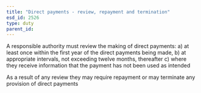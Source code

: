 ```yaml
---
title: "Direct payments - review, repayment and termination"
esd_id: 2526
type: duty
parent_id:  
---
```


A responsible authority must review the making of direct payments:
a) at least once within the first year of the direct payments being made, 
b) at appropriate intervals, not exceeding twelve months, thereafter
c) where they receive information that the payment has not been used as intended

As a result of any review they may require repayment or may terminate any provision of direct payments

